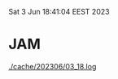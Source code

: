 Sat  3 Jun 18:41:04 EEST 2023
# JAM
<a href='./cache/202306/03_18.log'>./cache/202306/03_18.log</a>
